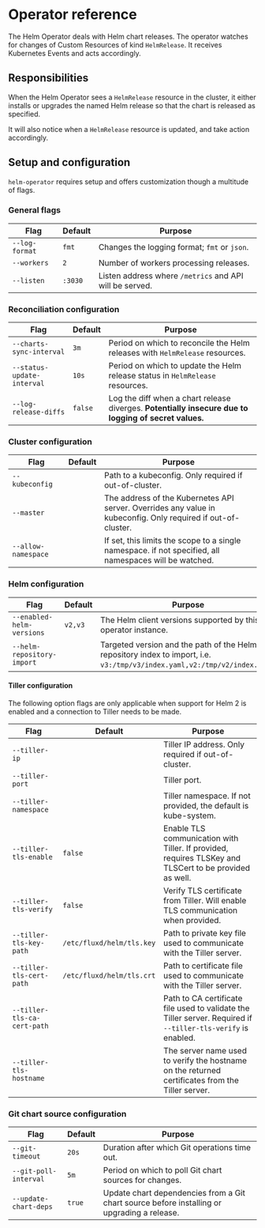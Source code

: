 # Operator reference

The Helm Operator deals with Helm chart releases. The operator watches for
changes of Custom Resources of kind `HelmRelease`. It receives Kubernetes
Events and acts accordingly.

## Responsibilities

When the Helm Operator sees a `HelmRelease` resource in the
cluster, it either installs or upgrades the named Helm release so that
the chart is released as specified.

It will also notice when a `HelmRelease` resource is updated, and
take action accordingly.

## Setup and configuration

`helm-operator` requires setup and offers customization though a multitude of flags.

### General flags

| Flag                        | Default                       | Purpose
| --------------------------  | ----------------------------- | ---
| `--log-format`              | `fmt`                         | Changes the logging format; `fmt` or `json`.
| `--workers`                 | `2`                           | Number of workers processing releases.
| `--listen`                  | `:3030`                       | Listen address where `/metrics` and API will be served.

### Reconciliation configuration

| Flag                        | Default                       | Purpose
| --------------------------  | ----------------------------- | ---
| `--charts-sync-interval`    | `3m`                          | Period on which to reconcile the Helm releases with `HelmRelease` resources.
| `--status-update-interval`  | `10s`                         | Period on which to update the Helm release status in `HelmRelease` resources.
| `--log-release-diffs`       | `false`                       | Log the diff when a chart release diverges. **Potentially insecure due to logging of secret values.**

### Cluster configuration

| Flag                        | Default                       | Purpose
| --------------------------  | ----------------------------- | ---
| `--kubeconfig`              |                               | Path to a kubeconfig. Only required if out-of-cluster.
| `--master`                  |                               | The address of the Kubernetes API server. Overrides any value in kubeconfig. Only required if out-of-cluster.
| `--allow-namespace`         |                               | If set, this limits the scope to a single namespace. if not specified, all namespaces will be watched.

### Helm configuration

| Flag                        | Default                       | Purpose
| --------------------------  | ----------------------------- | ---
| `--enabled-helm-versions`   | `v2,v3`                       | The Helm client versions supported by this operator instance.
| `--helm-repository-import`  |                               | Targeted version and the path of the Helm repository index to import, i.e. `v3:/tmp/v3/index.yaml,v2:/tmp/v2/index.yaml`.

#### Tiller configuration

The following option flags are only applicable when support for Helm 2 is
enabled and a connection to Tiller needs to be made.

| Flag                        | Default                       | Purpose
| --------------------------  | ----------------------------- | ---
| `--tiller-ip`               |                               | Tiller IP address. Only required if out-of-cluster.
| `--tiller-port`             |                               | Tiller port.
| `--tiller-namespace`        |                               | Tiller namespace. If not provided, the default is kube-system.
| `--tiller-tls-enable`       | `false`                       | Enable TLS communication with Tiller. If provided, requires TLSKey and TLSCert to be provided as well.
| `--tiller-tls-verify`       | `false`                       | Verify TLS certificate from Tiller. Will enable TLS communication when provided.
| `--tiller-tls-key-path`     | `/etc/fluxd/helm/tls.key`     | Path to private key file used to communicate with the Tiller server.
| `--tiller-tls-cert-path`    | `/etc/fluxd/helm/tls.crt`     | Path to certificate file used to communicate with the Tiller server.
| `--tiller-tls-ca-cert-path` |                               | Path to CA certificate file used to validate the Tiller server. Required if `--tiller-tls-verify` is enabled.
| `--tiller-tls-hostname`     |                               | The server name used to verify the hostname on the returned certificates from the Tiller server.

### Git chart source configuration

| Flag                        | Default                       | Purpose
| --------------------------  | ----------------------------- | ---
| `--git-timeout`             | `20s`                         | Duration after which Git operations time out.
| `--git-poll-interval`       | `5m`                          | Period on which to poll Git chart sources for changes.
| `--update-chart-deps`       | `true`                        | Update chart dependencies from a Git chart source before installing or upgrading a release.
